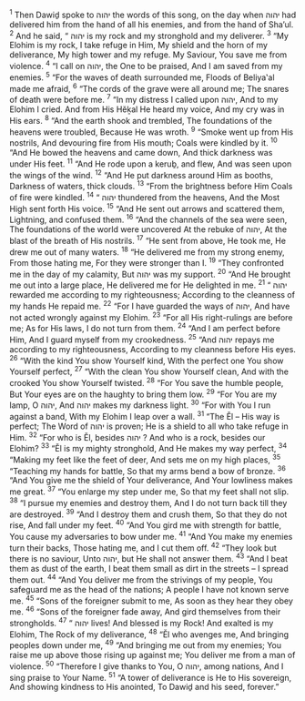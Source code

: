 <sup>1</sup> Then Dawiḏ spoke to יהוה the words of this song, on the day when יהוה had delivered him from the hand of all his enemies, and from the hand of Sha’ul.
<sup>2</sup> And he said, “ יהוה is my rock and my stronghold and my deliverer.
<sup>3</sup> “My Elohim is my rock, I take refuge in Him, My shield and the horn of my deliverance, My high tower and my refuge. My Saviour, You save me from violence.
<sup>4</sup> “I call on יהוה, the One to be praised, And I am saved from my enemies.
<sup>5</sup> “For the waves of death surrounded me, Floods of Beliya‛al made me afraid,
<sup>6</sup> “The cords of the grave were all around me; The snares of death were before me.
<sup>7</sup> “In my distress I called upon יהוה, And to my Elohim I cried. And from His Hĕḵal He heard my voice, And my cry was in His ears.
<sup>8</sup> “And the earth shook and trembled, The foundations of the heavens were troubled, Because He was wroth.
<sup>9</sup> “Smoke went up from His nostrils, And devouring fire from His mouth; Coals were kindled by it.
<sup>10</sup> “And He bowed the heavens and came down, And thick darkness was under His feet.
<sup>11</sup> “And He rode upon a keruḇ, and flew, And was seen upon the wings of the wind.
<sup>12</sup> “And He put darkness around Him as booths, Darkness of waters, thick clouds.
<sup>13</sup> “From the brightness before Him Coals of fire were kindled.
<sup>14</sup> “ יהוה thundered from the heavens, And the Most High sent forth His voice.
<sup>15</sup> “And He sent out arrows and scattered them, Lightning, and confused them.
<sup>16</sup> “And the channels of the sea were seen, The foundations of the world were uncovered At the rebuke of יהוה, At the blast of the breath of His nostrils.
<sup>17</sup> “He sent from above, He took me, He drew me out of many waters.
<sup>18</sup> “He delivered me from my strong enemy, From those hating me, For they were stronger than I.
<sup>19</sup> “They confronted me in the day of my calamity, But יהוה was my support.
<sup>20</sup> “And He brought me out into a large place, He delivered me for He delighted in me.
<sup>21</sup> “ יהוה rewarded me according to my righteousness; According to the cleanness of my hands He repaid me.
<sup>22</sup> “For I have guarded the ways of יהוה, And have not acted wrongly against my Elohim.
<sup>23</sup> “For all His right-rulings are before me; As for His laws, I do not turn from them.
<sup>24</sup> “And I am perfect before Him, And I guard myself from my crookedness.
<sup>25</sup> “And יהוה repays me according to my righteousness, According to my cleanness before His eyes.
<sup>26</sup> “With the kind You show Yourself kind, With the perfect one You show Yourself perfect,
<sup>27</sup> “With the clean You show Yourself clean, And with the crooked You show Yourself twisted.
<sup>28</sup> “For You save the humble people, But Your eyes are on the haughty to bring them low.
<sup>29</sup> “For You are my lamp, O יהוה, And יהוה makes my darkness light.
<sup>30</sup> “For with You I run against a band, With my Elohim I leap over a wall.
<sup>31</sup> “The Ĕl – His way is perfect; The Word of יהוה is proven; He is a shield to all who take refuge in Him.
<sup>32</sup> “For who is Ĕl, besides יהוה ? And who is a rock, besides our Elohim?
<sup>33</sup> “Ĕl is my mighty stronghold, And He makes my way perfect,
<sup>34</sup> “Making my feet like the feet of deer, And sets me on my high places,
<sup>35</sup> “Teaching my hands for battle, So that my arms bend a bow of bronze.
<sup>36</sup> “And You give me the shield of Your deliverance, And Your lowliness makes me great.
<sup>37</sup> “You enlarge my step under me, So that my feet shall not slip.
<sup>38</sup> “I pursue my enemies and destroy them, And I do not turn back till they are destroyed.
<sup>39</sup> “And I destroy them and crush them, So that they do not rise, And fall under my feet.
<sup>40</sup> “And You gird me with strength for battle, You cause my adversaries to bow under me.
<sup>41</sup> “And You make my enemies turn their backs, Those hating me, and I cut them off.
<sup>42</sup> “They look but there is no saviour, Unto יהוה, but He shall not answer them.
<sup>43</sup> “And I beat them as dust of the earth, I beat them small as dirt in the streets – I spread them out.
<sup>44</sup> “And You deliver me from the strivings of my people, You safeguard me as the head of the nations; A people I have not known serve me.
<sup>45</sup> “Sons of the foreigner submit to me, As soon as they hear they obey me.
<sup>46</sup> “Sons of the foreigner fade away, And gird themselves from their strongholds.
<sup>47</sup> “ יהוה lives! And blessed is my Rock! And exalted is my Elohim, The Rock of my deliverance,
<sup>48</sup> “Ĕl who avenges me, And bringing peoples down under me,
<sup>49</sup> “And bringing me out from my enemies; You raise me up above those rising up against me; You deliver me from a man of violence.
<sup>50</sup> “Therefore I give thanks to You, O יהוה, among nations, And I sing praise to Your Name.
<sup>51</sup> “A tower of deliverance is He to His sovereign, And showing kindness to His anointed, To Dawiḏ and his seed, forever.”
